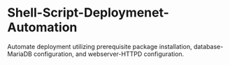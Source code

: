 # Shell-Script-Deploymenet-Automation
Automate deployment utilizing prerequisite package installation, database-MariaDB configuration, and webserver-HTTPD configuration.
